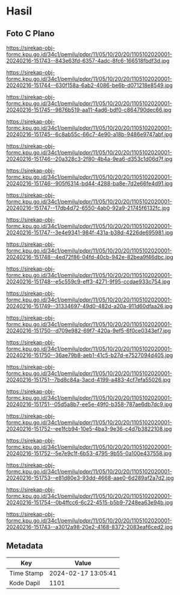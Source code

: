 # Hasil

## Foto C Plano

https://sirekap-obj-formc.kpu.go.id/34c1/pemilu/pdpr/11/05/10/20/20/1105102020001-20240216-151743--843e63fd-6357-4adc-8fc6-166518fbdf3d.jpg

https://sirekap-obj-formc.kpu.go.id/34c1/pemilu/pdpr/11/05/10/20/20/1105102020001-20240216-151744--630f158a-6ab2-4086-be6b-d071218e8549.jpg

https://sirekap-obj-formc.kpu.go.id/34c1/pemilu/pdpr/11/05/10/20/20/1105102020001-20240216-151745--9876b519-aa11-4ad6-bdf0-c864790dec66.jpg

https://sirekap-obj-formc.kpu.go.id/34c1/pemilu/pdpr/11/05/10/20/20/1105102020001-20240216-151745--6c8ab55c-66c7-4e90-a18b-9486e9747abf.jpg

https://sirekap-obj-formc.kpu.go.id/34c1/pemilu/pdpr/11/05/10/20/20/1105102020001-20240216-151746--20a328c3-2f80-4b4a-9ea6-d353c1d06d7f.jpg

https://sirekap-obj-formc.kpu.go.id/34c1/pemilu/pdpr/11/05/10/20/20/1105102020001-20240216-151746--905f6314-bd44-4288-ba8e-7d2e66fe4d91.jpg

https://sirekap-obj-formc.kpu.go.id/34c1/pemilu/pdpr/11/05/10/20/20/1105102020001-20240216-151747--17db4d72-6550-4ab0-92a9-21745f6132fc.jpg

https://sirekap-obj-formc.kpu.go.id/34c1/pemilu/pdpr/11/05/10/20/20/1105102020001-20240216-151747--3e4e9341-984f-431a-b38d-4226de695981.jpg

https://sirekap-obj-formc.kpu.go.id/34c1/pemilu/pdpr/11/05/10/20/20/1105102020001-20240216-151748--4ed72f86-04fd-40cb-942e-82bea9f46dbc.jpg

https://sirekap-obj-formc.kpu.go.id/34c1/pemilu/pdpr/11/05/10/20/20/1105102020001-20240216-151748--e5c559c9-eff3-4271-9f95-ccdae933c754.jpg

https://sirekap-obj-formc.kpu.go.id/34c1/pemilu/pdpr/11/05/10/20/20/1105102020001-20240216-151749--31334697-49d0-482d-a20a-911d60dfaa26.jpg

https://sirekap-obj-formc.kpu.go.id/34c1/pemilu/pdpr/11/05/10/20/20/1105102020001-20240216-151750--d709e982-69f7-420a-9ef5-6f0ce0343ef7.jpg

https://sirekap-obj-formc.kpu.go.id/34c1/pemilu/pdpr/11/05/10/20/20/1105102020001-20240216-151750--36ae79b8-aeb1-41c5-b27d-e7527094d405.jpg

https://sirekap-obj-formc.kpu.go.id/34c1/pemilu/pdpr/11/05/10/20/20/1105102020001-20240216-151751--7bd8c84a-3acd-4199-a483-4cf7efa55026.jpg

https://sirekap-obj-formc.kpu.go.id/34c1/pemilu/pdpr/11/05/10/20/20/1105102020001-20240216-151751--05d5a8b7-ee5e-49f0-b358-787ae6db7dc9.jpg

https://sirekap-obj-formc.kpu.go.id/34c1/pemilu/pdpr/11/05/10/20/20/1105102020001-20240216-151752--ee1fcb94-10e5-4ba3-9e36-c4d7b3822108.jpg

https://sirekap-obj-formc.kpu.go.id/34c1/pemilu/pdpr/11/05/10/20/20/1105102020001-20240216-151752--5e7e9c1f-6b53-4795-9b55-0a100e437558.jpg

https://sirekap-obj-formc.kpu.go.id/34c1/pemilu/pdpr/11/05/10/20/20/1105102020001-20240216-151753--e81d80e3-93dd-4668-aae0-6d289af2a7d2.jpg

https://sirekap-obj-formc.kpu.go.id/34c1/pemilu/pdpr/11/05/10/20/20/1105102020001-20240216-151754--0b4ffcc6-6c22-4515-b5b9-7248ea63e94b.jpg

https://sirekap-obj-formc.kpu.go.id/34c1/pemilu/pdpr/11/05/10/20/20/1105102020001-20240216-151743--a3012a98-20e2-4168-8372-2083eaf6ced2.jpg


## Metadata

| Key        | Value               |
| ---------- | ------------------- |
| Time Stamp | 2024-02-17 13:05:41 |
| Kode Dapil | 1101                |



